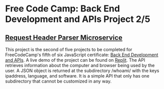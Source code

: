 # Free Code Camp: Back End Development and APIs Project 2/5
## [Request Header Parser Microservice](https://www.freecodecamp.org/learn/back-end-development-and-apis/back-end-development-and-apis-projects/request-header-parser-microservice)

This project is the second of five projects to be completed for FreeCodeCamp's fifth of six JavaScript certificate: [Back End Development and APIs](https://www.freecodecamp.org/learn/back-end-development-and-apis). A live demo of the project can be found on [Replit](https://replit.com/@john-albright/request-header-parser-microservice-free-code-camp). The API retrieves information about the computer and browser being used by the user. A JSON object is returned at the subdirectory /whoami/ with the keys ipaddress, language, and software. It is a simple API that only has one subdirectory that cannot be customized in any way.

